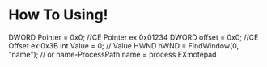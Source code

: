 # How To Using!
DWORD Pointer = 0x0;    //CE Pointer ex:0x01234
DWORD offset = 0x0;    //CE Offset ex:0x3B
int Value = 0; // Value
HWND hWND = FindWindow(0, "name"); // or name-ProcessPath   name = process EX:notepad
